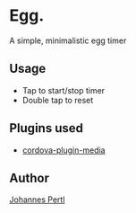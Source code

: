 # Egg.

A simple, minimalistic egg timer

## Usage

* Tap to start/stop timer
* Double tap to reset

## Plugins used

* [cordova-plugin-media](https://cordova.apache.org/docs/en/latest/reference/cordova-plugin-media)

## Author

[Johannes Pertl](https://github.com/JohannesPertl)